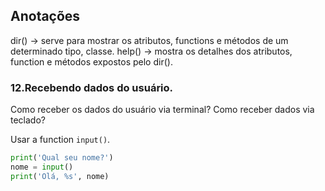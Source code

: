 ## Anotações

dir() -> serve para mostrar os atributos, functions e métodos de um determinado tipo, classe.
help() -> mostra os detalhes dos atributos, function e métodos expostos pelo dir().

### 12.Recebendo dados do usuário.
Como receber os dados do usuário via terminal? Como receber dados via teclado?

Usar a function `input()`.
```python
print('Qual seu nome?')
nome = input()
print('Olá, %s', nome)
```

